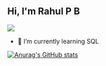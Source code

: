 ## Hi, I'm Rahul P B  
![](https://komarev.com/ghpvc/?username=rahulp3&color=blueviolet&style=plastic)
- 🌱 I’m currently learning SQL

[![Anurag's GitHub stats](https://github-readme-stats.vercel.app/api?username=rahulp3)](https://github.com/anuraghazra/github-readme-stats)



